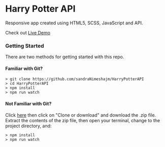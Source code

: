 # Harry Potter API

Responsive app created using HTML5, SCSS, JavaScript and API.

Check out [Live Demo](https://sandranimeshajm.github.io/HarryPotterAPI/)

### Getting Started

There are two methods for getting started with this repo.

#### Familiar with Git?

```
> git clone https://github.com/sandraNimeshajm/HarryPotterAPI
> cd HarryPotterAPI
> npm install
> npm run watch
```

#### Not Familiar with Git?

Click [here](https://github.com/sandraNimeshajm/HarryPotterAPI) then click on "Clone or download" and download the .zip file. Extract the contents of the zip file, then open your terminal, change to the project directory, and:

```
> npm install
> npm run watch
```
